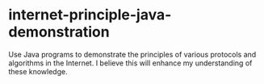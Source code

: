 # internet-principle-java-demonstration
Use Java programs to demonstrate the principles of various protocols and algorithms in the Internet. I believe this will enhance my understanding of these knowledge.
